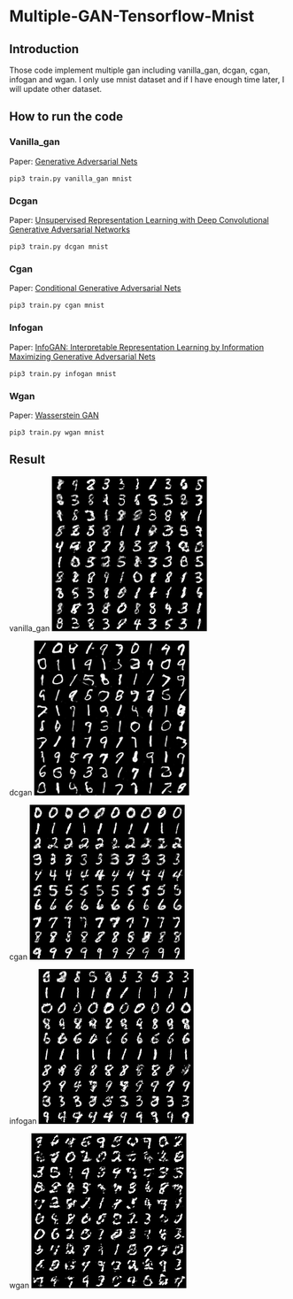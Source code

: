 # Multiple-GAN-Tensorflow-Mnist

## Introduction
Those code implement multiple gan including vanilla_gan, dcgan, cgan, infogan and wgan.
I only use mnist dataset and if I have enough time later, I will update other dataset.

## How to run the code
### Vanilla_gan
Paper: [Generative Adversarial Nets](https://arxiv.org/pdf/1406.2661.pdf)
```
pip3 train.py vanilla_gan mnist
```
### Dcgan
Paper: [Unsupervised Representation Learning with Deep Convolutional Generative Adversarial Networks](https://arxiv.org/pdf/1511.06434.pdf)
```
pip3 train.py dcgan mnist
```
### Cgan
Paper: [Conditional Generative Adversarial Nets](https://arxiv.org/pdf/1411.1784.pdf)
```
pip3 train.py cgan mnist
```

### Infogan
Paper: [InfoGAN: Interpretable Representation Learning by Information Maximizing Generative Adversarial Nets](https://arxiv.org/pdf/1606.03657.pdf)
```
pip3 train.py infogan mnist
```
### Wgan
Paper: [Wasserstein GAN](https://arxiv.org/pdf/1701.07875.pdf)
```
pip3 train.py wgan mnist
```
## Result
vanilla_gan
![ ](image/vanilla_gan.png) 

dcgan
![ ](image/dcgan.png) 

cgan
![ ](image/cgan.png) 

infogan
![ ](image/infogan.png) 

wgan
![ ](image/wgan.png) 